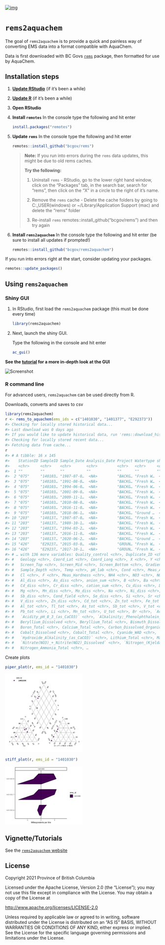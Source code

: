 
[![img](https://img.shields.io/badge/Lifecycle-Maturing-007EC6)](https://github.com/bcgov/repomountie/blob/master/doc/lifecycle-badges.md)

<!-- README.md is generated from README.Rmd. Please edit that file -->

# `rems2aquachem`

<!-- badges: start -->
<!-- [![Travis build status](https://travis-ci.org/bcgov/rems2aquachem.svg?branch=master)](https://travis-ci.org/bcgov/rems2aquachem) -->
<!-- badges: end -->

The goal of `rems2aquachem` is to provide a quick and painless way of
converting EMS data into a format compatible with AquaChem.

Data is first downloaded with BC Govs
[`rems`](http://github.com/bcgov/rems) package, then formatted for use
by AquaChem.

## Installation steps

1.  [**Update RStudio**](https://rstudio.com/) (if it’s been a while)

2.  [**Update R**](https://cloud.r-project.org/) (if it’s been a while)

3.  **Open RStudio**

4.  **Install `remotes`** In the console type the following and hit
    enter

    ``` r
    install.packages("remotes")
    ```

5.  **Update `rems`** In the console type the following and hit enter

    ``` r
    remotes::install_github("bcgov/rems")
    ```

    > **Note:** If you run into errors during the `rems` data updates,
    > this might be due to old rems caches.
    >
    > **Try the following:**
    > 1.  Uninstall `rems` - RStudio, go to the lower right hand window,
    >     click on the “Packages” tab, in the search bar, search for
    >     “rems”, then click on the “X” in a circle to the right of it’s
    >     name.
    >
    > 2.  Remove the `rems` cache - Delete the cache folders by going to
    >     C:\_USER(windows) or \~/Library/Application Support (mac) and
    >     delete the “rems” folder
    >
    > 3.  Re-install `rems` remotes::install\_github(“bcgov/rems”) and
    >     then try again

6.  **Install `rems2aquachem`** In the console type the following and
    hit enter (be sure to install all updates if prompted!)

    ``` r
    remotes::install_github("bcgov/rems2aquachem")
    ```

If you run into errors right at the start, consider updating your
packages.

``` r
remotes::update_packages()
```

## Using `rems2aquachem`

### Shiny GUI

1.  In RStudio, first load the `rems2aquachem` package (this must be
    done every time)

    ``` r
    library(rems2aquachem)
    ```

2.  Next, launch the shiny GUI.

    Type the following in the console and hit enter

    ``` r
    ac_gui()
    ```

**See the
[tutorial](https://bcgov.github.io/rems2aquachem/articles/rems2aquachem.html)
for a more in-depth look at the GUI**

![Screenshot](https://raw.githubusercontent.com/bcgov/rems2aquachem/master/inst/assets/up-to-date.png)

### R command line

For advanced users, `rems2aquachem` can be used directly from R.

Downloads, converts and saves to csv

``` r
library(rems2aquachem)
r <- rems_to_aquachem(ems_ids = c("1401030", "1401377", "E292373"))
#> Checking for locally stored historical data...
#> Last download was 0 days ago
#> If you would like to update historical data, run 'rems::download_historic_data()'
#> Checking for locally stored recent data...
#> Fetching data from cache...
r
#> # A tibble: 16 x 145
#>    StationID SampleID Sample_Date Analysis_Date Project Watertype shortWatertype Comment Reference
#>    <chr>     <chr>    <chr>       <chr>         <chr>   <chr>     <chr>          <chr>   <chr>    
#>  1 ""        ""       ""          ""            ""      ""        ""             ""      ""       
#>  2 "075"     "140103… "1987-07-0…  <NA>         "BACKG… "Fresh W…  <NA>           <NA>    <NA>    
#>  3 "075"     "140103… "1991-08-0…  <NA>         "BACKG… "Fresh W…  <NA>           <NA>    <NA>    
#>  4 "075"     "140103… "1994-06-0…  <NA>         "BACKG… "Fresh W…  <NA>           <NA>    <NA>    
#>  5 "075"     "140103… "2001-09-0…  <NA>         "BACKG… "Fresh W…  <NA>           <NA>    <NA>    
#>  6 "075"     "140103… "2009-11-1…  <NA>         "BACKG… "Fresh W…  <NA>           <NA>    <NA>    
#>  7 "075"     "140103… "2010-08-0…  <NA>         "BACKG… "Fresh W…  <NA>           <NA>    <NA>    
#>  8 "075"     "140103… "2016-11-0…  <NA>         "BACKG… "Fresh W…  <NA>           <NA>    <NA>    
#>  9 "075"     "140103… "2018-06-1…  <NA>         "BACKG… "Ground …  <NA>           <NA>    <NA>    
#> 10 "203"     "140137… "1987-07-0…  <NA>         "BACKG… "Fresh W…  <NA>           <NA>    <NA>    
#> 11 "203"     "140137… "1989-10-1…  <NA>         "BACKG… "Fresh W…  <NA>           <NA>    <NA>    
#> 12 "203"     "140137… "1994-03-2…  <NA>         "BACKG… "Fresh W…  <NA>           <NA>    <NA>    
#> 13 "203"     "140137… "2016-11-0…  <NA>         "BACKG… "Fresh W…  <NA>           <NA>    <NA>    
#> 14 "203"     "140137… "2020-06-2…  <NA>         "BACKG… "Ground …  <NA>           <NA>    <NA>    
#> 15 "426"     "E29237… "2015-03-0…  <NA>         "GROUN… "Fresh W…  <NA>           <NA>    <NA>    
#> 16 "426"     "E29237… "2017-10-1…  <NA>         "GROUN… "Fresh W…  <NA>           <NA>    <NA>    
#> # … with 136 more variables: Quality_control <chr>, Duplicate_ID <chr>, Labcode <chr>, Location <chr>,
#> #   Geology <chr>, Coord_Lat <chr>, Coord_Long <chr>, X <chr>, Y <chr>, Elevation <chr>, Well_Depth <chr>,
#> #   Screen_Top <chr>, Screen_Mid <chr>, Screen_Bottom <chr>, Gradient <chr>, Station_Comment <chr>,
#> #   Sample_Depth <chr>, Temp <chr>, pH_lab <chr>, Cond <chr>, Meas_Alk <chr>, CO3 <chr>, HCO3 <chr>,
#> #   Cl <chr>, F <chr>, Meas_Hardness <chr>, NH4 <chr>, NO3 <chr>, NO2 <chr>, SO4 <chr>, Ag_diss <chr>,
#> #   Al_diss <chr>, As_diss <chr>, anion_sum <chr>, B <chr>, Ba <chr>, Ca <chr>, charge_balance <chr>,
#> #   Cd_diss <chr>, Cr_diss <chr>, cation_sum <chr>, Cu_diss <chr>, DO <chr>, Fe_diss <chr>, K <chr>,
#> #   Mg <chr>, Mn_diss <chr>, Mo_diss <chr>, Na <chr>, Ni_diss <chr>, Pb_diss <chr>, pH_field <chr>,
#> #   Sb_diss <chr>, Cond_field <chr>, Se_diss <chr>, Si <chr>, Sr <chr>, Tl_diss <chr>, U_diss <chr>,
#> #   V_diss <chr>, Zn_diss <chr>, Cd_tot <chr>, Zn_tot <chr>, Fe_tot <chr>, Cu_tot <chr>, Ni_tot <chr>,
#> #   Al_tot <chr>, Tl_tot <chr>, As_tot <chr>, Sb_tot <chr>, V_tot <chr>, Mo_tot <chr>, Ag_tot <chr>,
#> #   Pb_tot <chr>, Li <chr>, Mn_tot <chr>, U_tot <chr>, Br <chr>, `Acidity_pH_4_5_(as_CaCO3)` <chr>,
#> #   `Acidity_pH_8_3_(as_CaCO3)` <chr>, `Alkalinity;_Phenolphthalein_(as_CaCO3)` <chr>, Barium_Total <chr>,
#> #   Beryllium_Dissolved <chr>, Beryllium_Total <chr>, Bismuth_Dissolved <chr>, Bismuth_Total <chr>,
#> #   Boron_Total <chr>, Calcium_Total <chr>, Carbon_Dissolved_Organic <chr>, Chromium_Total <chr>,
#> #   Cobalt_Dissolved <chr>, Cobalt_Total <chr>, Cyanide_WAD <chr>, `Hardness_Total_(Total)` <chr>,
#> #   `Hydroxide_Alkalinity_(as_CaCO3)` <chr>, Lithium_Total <chr>, Magnesium_Total <chr>,
#> #   `Nitrate(NO3)_+_Nitrite(NO2)_Dissolved` <chr>, `Nitrogen_(Kjeldahl)_Total_Dissolved` <chr>,
#> #   Nitrogen_Ammonia_Total <chr>, …
```

Create plots

``` r
piper_plot(r, ems_id = "1401030")
```

<img src="man/figures/README-unnamed-chunk-9-1.png" width="50%" />

``` r
stiff_plot(r, ems_id = "1401030")
```

<img src="man/figures/README-unnamed-chunk-10-1.png" width="50%" />

## Vignette/Tutorials

See the [`rems2aquachem` website](https://bcgov.github.io/rems2aquachem)

## License

Copyright 2021 Province of British Columbia

Licensed under the Apache License, Version 2.0 (the “License”); you may
not use this file except in compliance with the License. You may obtain
a copy of the License at

<http://www.apache.org/licenses/LICENSE-2.0>

Unless required by applicable law or agreed to in writing, software
distributed under the License is distributed on an “AS IS” BASIS,
WITHOUT WARRANTIES OR CONDITIONS OF ANY KIND, either express or implied.
See the License for the specific language governing permissions and
limitations under the License.
